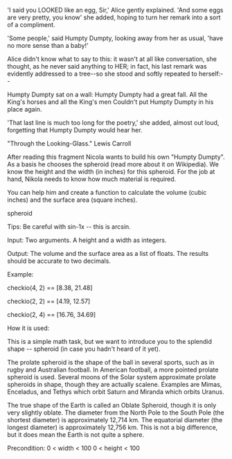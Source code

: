 'I said you LOOKED like an egg, Sir,' Alice gently explained. 'And some eggs are very pretty, you know' she added, hoping to turn her remark into a sort of a compliment.

'Some people,' said Humpty Dumpty, looking away from her as usual, 'have no more sense than a baby!'

Alice didn't know what to say to this: it wasn't at all like conversation, she thought, as he never said anything to HER; in fact, his last remark was evidently addressed to a tree--so she stood and softly repeated to herself:--

Humpty Dumpty sat on a wall:
Humpty Dumpty had a great fall.
All the King's horses and all the King's men
Couldn't put Humpty Dumpty in his place again.

'That last line is much too long for the poetry,' she added, almost out loud, forgetting that Humpty Dumpty would hear her.

"Through the Looking-Glass." Lewis Carroll

After reading this fragment Nicola wants to build his own "Humpty Dumpty". As a basis he chooses the spheroid (read more about it on Wikipedia). We know the height and the width (in inches) for this spheroid. For the job at hand, Nikola needs to know how much material is required.

You can help him and create a function to calculate the volume (cubic inches) and the surface area (square inches).

spheroid

Tips: Be careful with sin-1x -- this is arcsin.

Input: Two arguments. A height and a width as integers.

Output: The volume and the surface area as a list of floats. The results should be accurate to two decimals.

Example:

checkio(4, 2) == [8.38, 21.48]

checkio(2, 2) == [4.19, 12.57]

checkio(2, 4) == [16.76, 34.69]

    

How it is used:

This is a simple math task, but we want to introduce you to the splendid shape -- spheroid (in case you hadn't heard of it yet).

The prolate spheroid is the shape of the ball in several sports, such as in rugby and Australian football. In American football, a more pointed prolate spheroid is used. Several moons of the Solar system approximate prolate spheroids in shape, though they are actually scalene. Examples are Mimas, Enceladus, and Tethys which orbit Saturn and Miranda which orbits Uranus.

The true shape of the Earth is called an Oblate Spheroid, though it is only very slightly oblate. The diameter from the North Pole to the South Pole (the shortest diameter) is approximately 12,714 km. The equatorial diameter (the longest diameter) is approximately 12,756 km. This is not a big difference, but it does mean the Earth is not quite a sphere.

Precondition: 0 < width < 100
0 < height < 100
